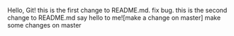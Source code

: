 Hello, Git!
this is the first change to README.md.
fix bug.
this is the second change to README.md
say hello to me![make a change on master]
make some changes on master